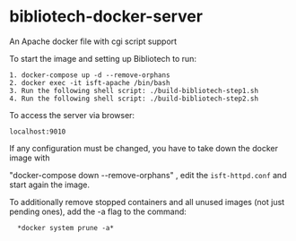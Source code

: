 # bibliotech-docker-server
An Apache docker file with cgi script support

To start the image and setting up Bibliotech to run: 

    1. docker-compose up -d --remove-orphans
    2. docker exec -it isft-apache /bin/bash
    3. Run the following shell script: ./build-bibliotech-step1.sh
    4. Run the following shell script: ./build-bibliotech-step2.sh

To access the server via browser: 

    localhost:9010

If any configuration must be changed, you have to take down the docker image with

"docker-compose down --remove-orphans" ,  edit the `isft-httpd.conf` and start again the image.

To additionally remove stopped containers and all unused images (not just pending ones), add the -a flag to the command:

      *docker system prune -a*
